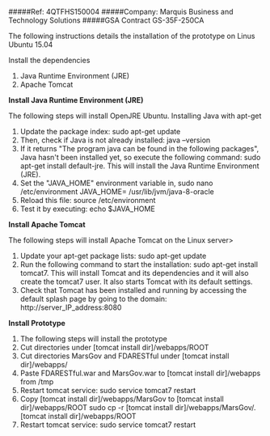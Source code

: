 #####Ref: 4QTFHS150004
#####Company: Marquis Business and Technology Solutions
#####GSA Contract GS-35F-250CA 

The following instructions details the installation of the prototype on Linus Ubuntu 15.04

Install the dependencies

1. Java Runtime Environment  (JRE)
1. Apache Tomcat 

**Install Java Runtime Environment (JRE)**

The following steps will install OpenJRE Ubuntu. Installing Java with apt-get 

1. Update the package index: sudo apt-get update
1. Then, check if Java is not already installed: java –version
1. If it returns "The program java can be found in the following packages", Java hasn't been installed yet, so execute the following command: sudo apt-get install default-jre. This will install the Java Runtime Environment (JRE). 
1. Set the "JAVA_HOME" environment variable in, sudo nano /etc/environment JAVA_HOME= /usr/lib/jvm/java-8-oracle
1. Reload this file: source /etc/environment
1. Test it by executing: echo $JAVA_HOME

**Install Apache Tomcat**

The following steps will install Apache Tomcat on the Linux server>

1. Update your apt-get package lists: sudo apt-get update
1. Run the following command to start the installation: sudo apt-get install tomcat7. This will install Tomcat and its dependencies and it will also create the tomcat7 user. It also starts Tomcat with its default settings.
1. Check that Tomcat has been installed and running by accessing the default splash page by going to the domain: http://server_IP_address:8080

**Install Prototype**

1. The following steps will install the prototype
1. Cut directories under [tomcat install dir]/webapps/ROOT
1. Cut directories MarsGov and FDARESTful under [tomcat install dir]/webapps/
1. Paste FDARESTful.war and MarsGov.war to [tomcat install dir]/webapps from /tmp
1. Restart tomcat service: sudo service tomcat7 restart
1. Copy [tomcat install dir]/webapps/MarsGov to [tomcat install dir]/webapps/ROOT sudo cp -r [tomcat install dir]/webapps/MarsGov/.  [tomcat install dir]/webapps/ROOT
1. Restart tomcat service: sudo service tomcat7 restart
